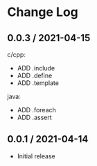 # Change Log

## 0.0.3 / 2021-04-15

c/cpp:

- ADD .include
- ADD .define
- ADD .template

java:

- ADD .foreach
- ADD .assert

## 0.0.1 / 2021-04-14

- Initial release
